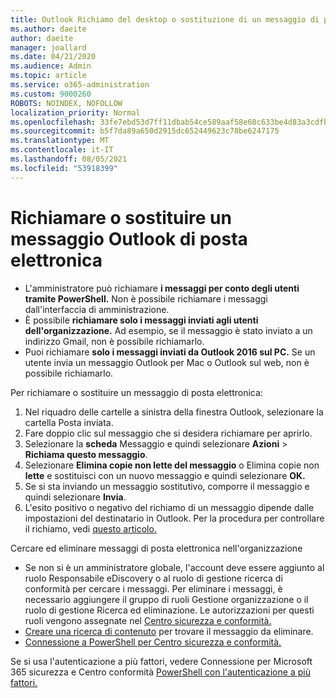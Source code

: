 ```yaml
---
title: Outlook Richiamo del desktop o sostituzione di un messaggio di posta elettronica
ms.author: daeite
author: daeite
manager: joallard
ms.date: 04/21/2020
ms.audience: Admin
ms.topic: article
ms.service: o365-administration
ms.custom: 9000260
ROBOTS: NOINDEX, NOFOLLOW
localization_priority: Normal
ms.openlocfilehash: 33fe7ebd53d7ff11dbab54ce589aaf58e68c633be4d83a3cdfb00edc7752430e
ms.sourcegitcommit: b5f7da89a650d2915dc652449623c78be6247175
ms.translationtype: MT
ms.contentlocale: it-IT
ms.lasthandoff: 08/05/2021
ms.locfileid: "53918399"
---
```

# <a name="recall-or-replace-an-outlook-email-message"></a>Richiamare o sostituire un messaggio Outlook di posta elettronica

- L'amministratore può richiamare **i messaggi per conto degli utenti tramite PowerShell.** Non è possibile richiamare i messaggi dall'interfaccia di amministrazione.
- È possibile **richiamare solo i messaggi inviati agli utenti dell'organizzazione.** Ad esempio, se il messaggio è stato inviato a un indirizzo Gmail, non è possibile richiamarlo.
- Puoi richiamare **solo i messaggi inviati da Outlook 2016 sul PC.** Se un utente invia un messaggio Outlook per Mac o Outlook sul web, non è possibile richiamarlo.

Per richiamare o sostituire un messaggio di posta elettronica:

1. Nel riquadro delle cartelle a sinistra della finestra Outlook, selezionare la cartella Posta inviata.
1. Fare doppio clic sul messaggio che si desidera richiamare per aprirlo.
1. Selezionare la **scheda** Messaggio e quindi selezionare **Azioni**  >  **Richiama questo messaggio**.
1. Selezionare **Elimina copie non lette del messaggio** o Elimina copie non **lette** e sostituisci con un nuovo messaggio e quindi selezionare **OK.**
1. Se si sta inviando un messaggio sostitutivo, comporre il messaggio e quindi selezionare **Invia**.
1. L'esito positivo o negativo del richiamo di un messaggio dipende dalle impostazioni del destinatario in Outlook. Per la procedura per controllare il richiamo, vedi [questo articolo.](https://support.office.com/article/35027f88-d655-4554-b4f8-6c0729a723a0)

Cercare ed eliminare messaggi di posta elettronica nell'organizzazione

- Se non si è un amministratore globale, l'account deve essere aggiunto al ruolo Responsabile eDiscovery o al ruolo di gestione ricerca di conformità per cercare i messaggi. Per eliminare i messaggi, è necessario aggiungere il gruppo di ruoli Gestione organizzazione o il ruolo di gestione Ricerca ed eliminazione. Le autorizzazioni per questi ruoli vengono assegnate nel [Centro sicurezza e conformità.](https://go.microsoft.com/fwlink/?linkid=2083731)
- [Creare una ricerca di contenuto](https://docs.microsoft.com/microsoft-365/compliance/content-search) per trovare il messaggio da eliminare.
- [Connessione a PowerShell per Centro sicurezza e conformità.](https://docs.microsoft.com/powershell/exchange/office-365-scc/connect-to-scc-powershell/connect-to-scc-powershell?view=exchange-ps)

Se si usa l'autenticazione a più fattori, vedere Connessione per Microsoft 365 sicurezza e Centro conformità [PowerShell con l'autenticazione a più fattori.](https://docs.microsoft.com/powershell/exchange/office-365-scc/connect-to-scc-powershell/mfa-connect-to-scc-powershell?view=exchange-ps)